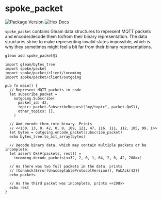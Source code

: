 # spoke_packet

[![Package Version](https://img.shields.io/hexpm/v/spoke_packet)](https://hex.pm/packages/spoke_packet)
[![Hex Docs](https://img.shields.io/badge/hex-docs-ffaff3)](https://hexdocs.pm/spoke_packet/)

`spoke_packet` contains Gleam data structures to represent MQTT packets
and encode/decode them to/from their binary representation.
The data structures strive to make representing invalid states impossible,
which is why they sometimes might feel a bit far from their binary representations.

```sh
gleam add spoke_packet@1
```
```gleam
import gleam/bytes_tree
import spoke/packet
import spoke/packet/client/incoming
import spoke/packet/client/outgoing

pub fn main() {
  // Represent MQTT packets in code
  let subscribe_packet =
    outgoing.Subscribe(
      packet_id: 42,
      topic: packet.SubscribeRequest("my/topic", packet.QoS1),
      other_topics: [],
    )

  // And encode them into binary. Prints
  // <<130, 13, 0, 42, 0, 8, 109, 121, 47, 116, 111, 112, 105, 99, 1>>
  let bytes = outgoing.encode_packet(subscribe_packet)
  echo bytes_tree.to_bit_array(bytes)

  // Decode binary data, which may contain multiple packets or be incomplete:
  let assert Ok(#(packets, rest)) =
    incoming.decode_packets(<<32, 2, 0, 1, 64, 2, 0, 42, 208>>)

  // As there was two full packets in the data, prints
  // [ConnAck(Error(UnacceptableProtocolVersion)), PubAck(42)]
  echo packets

  // As the third packet was incomplete, prints <<208>>
  echo rest
}
```
